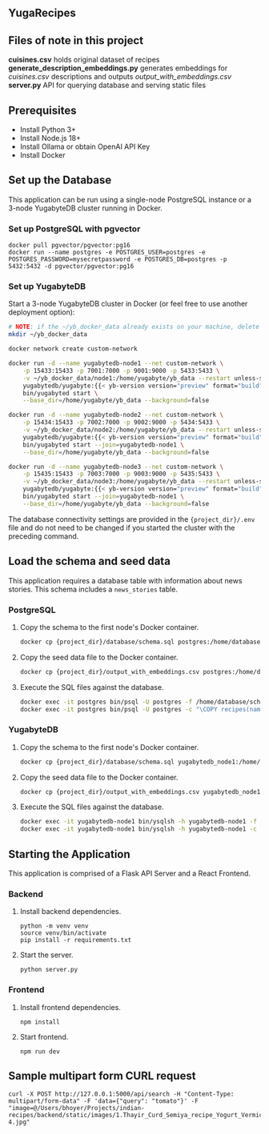 ## YugaRecipes

## Files of note in this project

**cuisines.csv** holds original dataset of recipes
**generate_description_embeddings.py** generates embeddings for _cuisines.csv_ descriptions and outputs _output_with_embeddings.csv_
**server.py** API for querying database and serving static files

## Prerequisites

- Install Python 3+
- Install Node.js 18+
- Install Ollama or obtain OpenAI API Key
- Install Docker

## Set up the Database

This application can be run using a single-node PostgreSQL instance or a 3-node YugabyteDB cluster running in Docker.

### Set up PostgreSQL with pgvector

```
docker pull pgvector/pgvector:pg16
docker run --name postgres -e POSTGRES_USER=postgres -e POSTGRES_PASSWORD=mysecretpassword -e POSTGRES_DB=postgres -p 5432:5432 -d pgvector/pgvector:pg16
```

### Set up YugabyteDB

Start a 3-node YugabyteDB cluster in Docker (or feel free to use another deployment option):

```sh
# NOTE: if the ~/yb_docker_data already exists on your machine, delete and re-create it
mkdir ~/yb_docker_data

docker network create custom-network

docker run -d --name yugabytedb-node1 --net custom-network \
    -p 15433:15433 -p 7001:7000 -p 9001:9000 -p 5433:5433 \
    -v ~/yb_docker_data/node1:/home/yugabyte/yb_data --restart unless-stopped \
    yugabytedb/yugabyte:{{< yb-version version="preview" format="build">}} \
    bin/yugabyted start \
    --base_dir=/home/yugabyte/yb_data --background=false

docker run -d --name yugabytedb-node2 --net custom-network \
    -p 15434:15433 -p 7002:7000 -p 9002:9000 -p 5434:5433 \
    -v ~/yb_docker_data/node2:/home/yugabyte/yb_data --restart unless-stopped \
    yugabytedb/yugabyte:{{< yb-version version="preview" format="build">}} \
    bin/yugabyted start --join=yugabytedb-node1 \
    --base_dir=/home/yugabyte/yb_data --background=false

docker run -d --name yugabytedb-node3 --net custom-network \
    -p 15435:15433 -p 7003:7000 -p 9003:9000 -p 5435:5433 \
    -v ~/yb_docker_data/node3:/home/yugabyte/yb_data --restart unless-stopped \
    yugabytedb/yugabyte:{{< yb-version version="preview" format="build">}} \
    bin/yugabyted start --join=yugabytedb-node1 \
    --base_dir=/home/yugabyte/yb_data --background=false
```

The database connectivity settings are provided in the `{project_dir}/.env` file and do not need to be changed if you started the cluster with the preceding command.

## Load the schema and seed data

This application requires a database table with information about news stories. This schema includes a `news_stories` table.

### PostgreSQL

1. Copy the schema to the first node's Docker container.

   ```sh
   docker cp {project_dir}/database/schema.sql postgres:/home/database
   ```

2. Copy the seed data file to the Docker container.

   ```sh
   docker cp {project_dir}/output_with_embeddings.csv postgres:/home/database
   ```

3. Execute the SQL files against the database.

   ```sh
   docker exec -it postgres bin/psql -U postgres -f /home/database/schema.sql
   docker exec -it postgres bin/psql -U postgres -c "\COPY recipes(name,image_url,description,cuisine,course,diet,prep_time,ingredients,instructions,embeddings) from '/home/database/output_with_embeddings.csv' DELIMITER ',' CSV HEADER;"
   ```

### YugabyteDB

1. Copy the schema to the first node's Docker container.

   ```sh
   docker cp {project_dir}/database/schema.sql yugabytedb_node1:/home/database
   ```

2. Copy the seed data file to the Docker container.

   ```sh
   docker cp {project_dir}/output_with_embeddings.csv yugabytedb_node1:/home/database
   ```

3. Execute the SQL files against the database.
   ```sh
   docker exec -it yugabytedb-node1 bin/ysqlsh -h yugabytedb-node1 -f /home/database/schema.sql
   docker exec -it yugabytedb-node1 bin/ysqlsh -h yugabytedb-node1 -c "\COPY recipes(name,image_url,description,cuisine,course,diet,prep_time,ingredients,instructions,embeddings) from '/home/database/output_with_embeddings.csv' DELIMITER ',' CSV HEADER;"
   ```

## Starting the Application

This application is comprised of a Flask API Server and a React Frontend.

### Backend

1. Install backend dependencies.
   ```
   python -m venv venv
   source venv/bin/activate
   pip install -r requirements.txt
   ```
2. Start the server.
   ```
   python server.py
   ```

### Frontend

1. Install frontend dependencies.
   ```
   npm install
   ```
2. Start frontend.
   ```
   npm run dev
   ```

## Sample multipart form CURL request

```
curl -X POST http://127.0.0.1:5000/api/search -H "Content-Type: multipart/form-data" -F 'data={"query": "tomato"}' -F "image=@/Users/bhoyer/Projects/indian-recipes/backend/static/images/1.Thayir_Curd_Semiya_recipe_Yogurt_Vermicelli_South_indian_Lunch_recipe-4.jpg"
```
